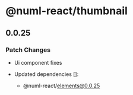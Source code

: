 # @numl-react/thumbnail

## 0.0.25

### Patch Changes

- Ui component fixes

- Updated dependencies []:
  - @numl-react/elements@0.0.25
